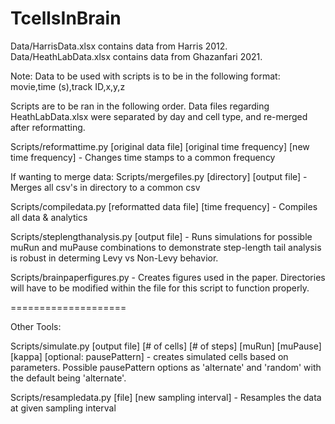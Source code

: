 # TcellsInBrain
Data/HarrisData.xlsx contains data from Harris 2012.
Data/HeathLabData.xlsx contains data from Ghazanfari 2021.

Note: Data to be used with scripts is to be in the following format:
movie,time (s),track ID,x,y,z

Scripts are to be ran in the following order. Data files regarding HeathLabData.xlsx were separated by day and cell type, and re-merged after reformatting.

Scripts/reformattime.py [original data file] [original time frequency] [new time frequency] - Changes time stamps to a common frequency

If wanting to merge data:
Scripts/mergefiles.py [directory] [output file] - Merges all csv's in directory to a common csv

Scripts/compiledata.py [reformatted data file] [time frequency] - Compiles all data & analytics

Scripts/steplengthanalysis.py [output file] - Runs simulations for possible muRun and muPause combinations to demonstrate step-length tail analysis is robust in determing Levy vs Non-Levy behavior.

Scripts/brainpaperfigures.py - Creates figures used in the paper. Directories will have to be modified within the file for this script to function properly.


====================

Other Tools:

Scripts/simulate.py [output file] [# of cells] [# of steps] [muRun] [muPause] [kappa] [optional: pausePattern] - creates simulated cells based on parameters. Possible pausePattern options as 'alternate' and 'random' with the default being 'alternate'.

Scripts/resampledata.py [file] [new sampling interval] - Resamples the data at given sampling interval

